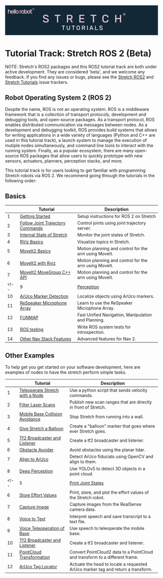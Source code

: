 ![](../images/banner.png)
# Tutorial Track: Stretch ROS 2 (Beta)

NOTE: Stretch's ROS2 packages and this ROS2 tutorial track are both under active development. They are considered 'beta', and we welcome any feedback. If you find any issues or bugs, please see the [Stretch ROS2](https://github.com/hello-robot/stretch_ros2/issues) and [Stretch Tutorials](https://github.com/hello-robot/stretch_tutorials/issues) issue trackers.

## Robot Operating System 2 (ROS 2)

Despite the name, ROS is not an operating system. ROS is a middleware framework that is a collection of transport protocols, development and debugging tools, and open-source packages. As a transport protocol, ROS enables distributed communication via messages between nodes. As a development and debugging toolkit, ROS provides build systems that allows for writing applications in a wide variety of languages (Python and C++ are used in this tutorial track), a launch system to manage the execution of mutiple nodes simultaneously, and command line tools to interact with the running system. Finally, as a popular ecosystem, there are many open-source ROS packages that allow users to quickly prototype with new sensors, actuators, planners, perception stacks, and more.

This tutorial track is for users looking to get familiar with programming Stretch robots via ROS 2. We recommend going through the tutorials in the following order:

## Basics

|  | Tutorial                                                                        | Description                                        |
|--|---------------------------------------------------------------------------------|----------------------------------------------------|
| 1 | [Getting Started](getting_started.md)                                           | Setup instructions for ROS 2 on Stretch|
| 2 | [Follow Joint Trajectory Commands](follow_joint_trajectory.md)                  | Control joints using joint trajectory server. |
| 3 | [Internal State of Stretch](internal_state_of_stretch.md)                       | Monitor the joint states of Stretch. |
| 4 | [RViz Basics](rviz_basics.md)                                                   | Visualize topics in Stretch. |
| 5 | [MoveIt2 Basics](moveit_basics.md)                                              | Motion planning and control for the arm using MoveIt. |
| 6 | [MoveIt2 with Rviz](moveit_rviz_demo.md)                                              | Motion planning and control for the arm using MoveIt. |
| 7 | [MoveIt2 MoveGroup C++ API](moveit_movegroup_demo.md)                                              | Motion planning and control for the arm using MoveIt. |
<!--| 9 | [Perception](coming_soon.md)                                                     | Use the Realsense D435i camera to visualize the environment. |
| 10 | [ArUco Marker Detection](coming_soon.md)                             | Localize objects using ArUco markers. |
| 11 | [ReSpeaker Microphone Array](coming_soon.md)                     | Learn to use the ReSpeaker Microphone Array. |
| 12 | [FUNMAP](https://github.com/hello-robot/stretch_ros/tree/master/stretch_funmap) | Fast Unified Navigation, Manipulation and Planning. |
| 13 | [ROS testing](coming_soon.md)                                                   | Write ROS system tests for introspection. |
| 14 | [Other Nav Stack Features](coming_soon.md)                               | Advanced features for Nav 2. | -->

## Other Examples
To help get you get started on your software development, here are examples of nodes to have the stretch perform simple tasks.


|   | Tutorial                                        | Description                                        |
|---|-------------------------------------------------|----------------------------------------------------|
| 1 | [Teleoperate Stretch with a Node](example_1.md) |  Use a python script that sends velocity commands.  | 
| 2 | [Filter Laser Scans](example_2.md)              |  Publish new scan ranges that are directly in front of Stretch.| 
| 3 | [Mobile Base Collision Avoidance](example_3.md) |  Stop Stretch from running into a wall.| 
| 4 | [Give Stretch a Balloon](example_4.md)          |  Create a "balloon" marker that goes where ever Stretch goes.|
| 5 | [Tf2 Broadcaster and Listener](example_10.md)   |  Create a tf2 broadcaster and listener.|
| 6 | [Obstacle Avoider](obstacle_avoider.md)   |  Avoid obstacles using the planar lidar. |
| 7 | [Align to ArUco](align_to_aruco.md)   |  Detect ArUco fiducials using OpenCV and align to them.|
| 8 | [Deep Perception](deep_perception.md)   |  Use YOLOv5 to detect 3D objects in a point cloud.|
<!-- | 5 | [Print Joint States](example_5.md)              |  Print the joint states of Stretch.| 
| 6 | [Store Effort Values](example_6.md)             |  Print, store, and plot the effort values of the Stretch robot.| 
| 7 | [Capture Image](example_7.md)                   |  Capture images from the RealSense camera data.| 
| 8 | [Voice to Text](example_8.md)                   |  Interpret speech and save transcript to a text file.| 
| 9 | [Voice Teleoperation of Base](example_9.md)     |  Use speech to teleoperate the mobile base.|
| 10 | [Tf2 Broadcaster and Listener](example_10.md)   |  Create a tf2 broadcaster and listener.|
| 11 | [PointCloud Transformation](example_11.md)      |  Convert PointCloud2 data to a PointCloud and transform to a different frame.| 
| 12 | [ArUco Tag Locator](example_12.md)              |  Actuate the head to locate a requested ArUco marker tag and return a transform.|  -->
